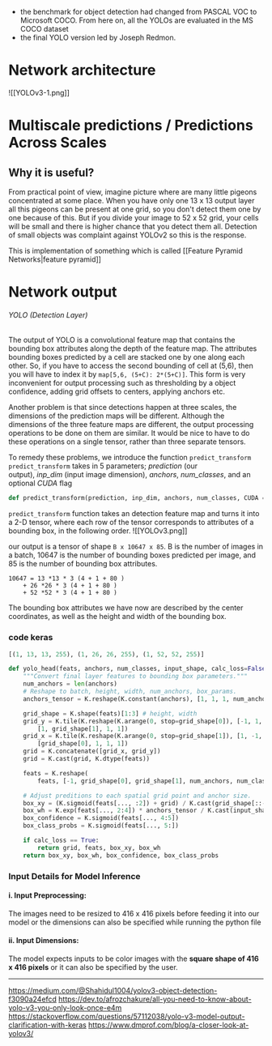 - the benchmark for object detection had changed from PASCAL VOC to Microsoft COCO. From here on, all the YOLOs are evaluated in the MS COCO dataset
- the final YOLO version led by Joseph Redmon.
# Network architecture
![[YOLOv3-1.png]]

# Multiscale predictions / Predictions Across Scales

## Why it is useful? 
From practical point of view, imagine picture where are many little pigeons concentrated at some place. When you have only one 13 x 13 output layer all this pigeons can be present at one grid, so you don't detect them one by one because of this. But if you divide your image to 52 x 52 grid, your cells will be small and there is higher chance that you detect them all. Detection of small objects was complaint against YOLOv2 so this is the response.

This is implementation of something which is called [[Feature Pyramid Networks|feature pyramid]]

# Network output
###### YOLO (Detection Layer)

The output of YOLO is a convolutional feature map that contains the bounding box attributes along the depth of the feature map. The attributes bounding boxes predicted by a cell are stacked one by one along each other. So, if you have to access the second bounding of cell at (5,6), then you will have to index it by `map[5,6, (5+C): 2*(5+C)]`. This form is very inconvenient for output processing such as thresholding by a object confidence, adding grid offsets to centers, applying anchors etc.

Another problem is that since detections happen at three scales, the dimensions of the prediction maps will be different. Although the dimensions of the three feature maps are different, the output processing operations to be done on them are similar. It would be nice to have to do these operations on a single tensor, rather than three separate tensors.

To remedy these problems, we introduce the function `predict_transform`
`predict_transform` takes in 5 parameters; _prediction_ (our output), _inp_dim_ (input image dimension), _anchors_, _num_classes_, and an optional _CUDA_ flag

```python
def predict_transform(prediction, inp_dim, anchors, num_classes, CUDA = True):

```

`predict_transform` function takes an detection feature map and turns it into a 2-D tensor, where each row of the tensor corresponds to attributes of a bounding box, in the following order.
![[YOLOv3.png]]

our output is a tensor of shape `B x 10647 x 85`. B is the number of images in a batch, 10647 is the number of bounding boxes predicted per image, and 85 is the number of bounding box attributes.

```
10647 = 13 *13 * 3 (4 + 1 + 80 ) 
	+ 26 *26 * 3 (4 + 1 + 80 ) 
	+ 52 *52 * 3 (4 + 1 + 80 )
```

The bounding box attributes we have now are described by the center coordinates, as well as the height and width of the bounding box.

### code keras 
```python
[(1, 13, 13, 255), (1, 26, 26, 255), (1, 52, 52, 255)]
```

```python
def yolo_head(feats, anchors, num_classes, input_shape, calc_loss=False):
    """Convert final layer features to bounding box parameters."""
    num_anchors = len(anchors)
    # Reshape to batch, height, width, num_anchors, box_params.
    anchors_tensor = K.reshape(K.constant(anchors), [1, 1, 1, num_anchors, 2])

    grid_shape = K.shape(feats)[1:3] # height, width
    grid_y = K.tile(K.reshape(K.arange(0, stop=grid_shape[0]), [-1, 1, 1, 1]),
        [1, grid_shape[1], 1, 1])
    grid_x = K.tile(K.reshape(K.arange(0, stop=grid_shape[1]), [1, -1, 1, 1]),
        [grid_shape[0], 1, 1, 1])
    grid = K.concatenate([grid_x, grid_y])
    grid = K.cast(grid, K.dtype(feats))

    feats = K.reshape(
        feats, [-1, grid_shape[0], grid_shape[1], num_anchors, num_classes + 5])

    # Adjust preditions to each spatial grid point and anchor size.
    box_xy = (K.sigmoid(feats[..., :2]) + grid) / K.cast(grid_shape[::-1], K.dtype(feats))
    box_wh = K.exp(feats[..., 2:4]) * anchors_tensor / K.cast(input_shape[::-1], K.dtype(feats))
    box_confidence = K.sigmoid(feats[..., 4:5])
    box_class_probs = K.sigmoid(feats[..., 5:])

    if calc_loss == True:
        return grid, feats, box_xy, box_wh
    return box_xy, box_wh, box_confidence, box_class_probs
```

### Input Details for Model Inference

#### i. Input Preprocessing:

The images need to be resized to 416 x 416 pixels before feeding it into our model or the dimensions can also be specified while running the python file
#### ii. Input Dimensions:

The model expects inputs to be color images with the **square shape of 416 x 416 pixels** or it can also be specified by the user.

---
https://medium.com/@Shahidul1004/yolov3-object-detection-f3090a24efcd
https://dev.to/afrozchakure/all-you-need-to-know-about-yolo-v3-you-only-look-once-e4m
https://stackoverflow.com/questions/57112038/yolo-v3-model-output-clarification-with-keras
https://www.dmprof.com/blog/a-closer-look-at-yolov3/



